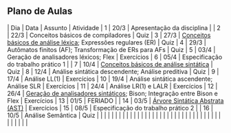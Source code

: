 ## Plano de Aulas

| Dia | Data | Assunto | Atividade 
| 1   | 20/3 | Apresentação da disciplina |
| 2   | 22/3 | Conceitos básicos de compiladores | Quiz
| 3   | 27/3 | [Conceitos básicos de análise léxica](https://www3.nd.edu/~dthain/compilerbook/chapter3.pdf); Expressões regulares (ER) | Quiz
| 4   | 29/3 | Autômatos finitos (AF); Transformação de ERs para AFs | Quiz
| 5   | 03/4 | Geração de analisadores léxicos; Flex | Exercícios
| 6   | 05/4 | Especificação do trabalho prático 1 |
| 7   | 10/4 | [Conceitos básicos de análise sintática](https://www3.nd.edu/~dthain/compilerbook/chapter4.pdf) | Quiz
| 8   | 12/4 | Análise sintática descendente; Análise preditiva | Quiz
| 9   | 17/4 | Análise LL(1) | Exercícios
| 10  | 19/4 | Análise sintática ascendente; Análise SLR | Exercícios
| 11  | 24/4 | Análise LR(1) e LALR | Exercícios
| 12  | 26/4 | [Geração de analisadores sintáticos](https://www3.nd.edu/~dthain/compilerbook/chapter5.pdf); Bison; Integração entre Bison e Flex | Exercícios
| 13  | 01/5 | FERIADO |
| 14  | 03/5 | [Árvore Sintática Abstrata (AST)](https://www3.nd.edu/~dthain/compilerbook/chapter6.pdf) | Exercícios
| 15  | 08/5 | Especificação do trabalho prático 2 | 
| 16  | 10/5 | Análise Semântica | Quiz
|  |  |  |
|  |  |  |
|  |  |  |
|  |  |  |
|  |  |  |
|  |  |  |
|  |  |  |
|  |  |  |
|  |  |  |
|  |  |  |

